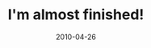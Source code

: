 ---
layout: base.njk
title : 'I&#39;m almost finished!' 
view_title : 'I&#39;m almost finished!' 
year : '2010' 
date : '2010-04-26' 
img_file : '/drawing/imalmostfinished.png' 
html_file : 'imalmostfinished' 
next_html : 'iwasskepticalbutnowiamsure.html' 
year_order : '60' 
permalink : "title/{{html_file}}.html"
---